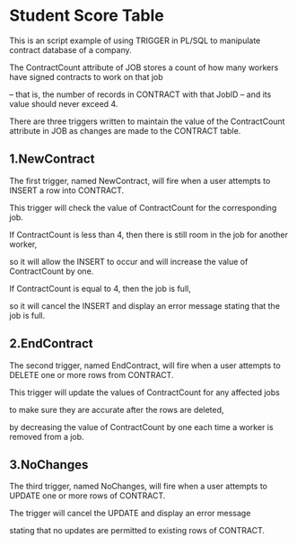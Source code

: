 # Student Score Table

This is an script example of using TRIGGER in PL/SQL to manipulate contract database of a company.

The ContractCount attribute of JOB stores a count of how many workers have signed contracts to work on that job

– that is, the number of records in CONTRACT with that JobID – and its value should never exceed 4.  


There are three triggers written to maintain the value of the ContractCount attribute in JOB as changes are made to the CONTRACT table.

## 1.NewContract

The first trigger, named NewContract, will fire when a user attempts to INSERT a row into CONTRACT.  

This trigger will check the value of ContractCount for the corresponding job.  

If ContractCount is less than 4, then there is still room in the job for another worker, 

so it will allow the INSERT to occur and will increase the value of ContractCount by one.  

If ContractCount is equal to 4, then the job is full, 

so it will cancel the INSERT and display an error message stating that the job is full.

## 2.EndContract

The second trigger, named EndContract, will fire when a user attempts to DELETE one or more rows from CONTRACT.  

This trigger will update the values of ContractCount for any affected jobs 

to make sure they are accurate after the rows are deleted, 

by decreasing the value of ContractCount by one each time a worker is removed from a job.


## 3.NoChanges

The third trigger, named NoChanges, will fire when a user attempts to UPDATE one or more rows of CONTRACT.  

The trigger will cancel the UPDATE and display an error message

stating that no updates are permitted to existing rows of CONTRACT.




